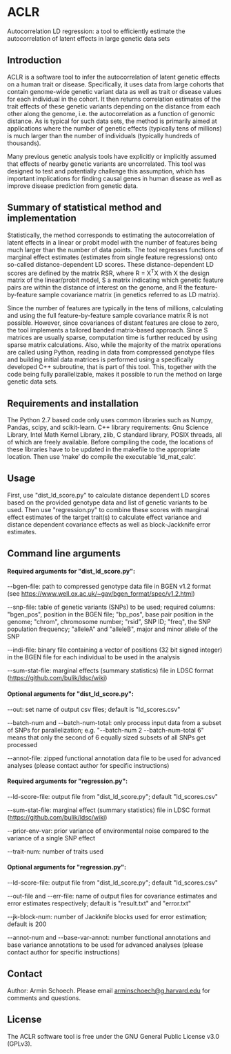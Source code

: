 # ACLR
Autocorrelation LD regression: a tool to efficiently estimate the autocorrelation of latent effects in large genetic data sets


## Introduction

ACLR is a software tool to infer the autocorrelation of latent genetic effects on a human trait or disease. Specifically, it uses data from large cohorts that contain genome-wide genetic variant data as well as trait or disease values for each individual in the cohort. It then returns correlation estimates of the trait effects of these genetic variants depending on the distance from each other along the genome, i.e. the autocorrelation as a function of genomic distance. As is typical for such data sets, the method is primarily aimed at applications where the number of genetic effects (typically tens of millions) is much larger than the number of individuals (typically hundreds of thousands). 

Many previous genetic analysis tools have explicitly or implicitly assumed that effects of nearby genetic variants are uncorrelated. This tool was designed to test and potentially challenge this assumption, which has important implications for finding causal genes in human disease as well as improve disease prediction from genetic data. 


## Summary of statistical method and implementation

Statistically, the method corresponds to estimating the autocorrelation of latent effects in a linear or probit model with the number of features being much larger than the number of data points. The tool regresses functions of marginal effect estimates (estimates from single feature regressions) onto so-called distance-dependent LD scores. These distance-dependent LD scores are defined by the matrix RSR, where R = X<sup>T</sup>X with X the design matrix of the linear/probit model, S a matrix indicating which genetic feature pairs are within the distance of interest on the genome, and R the feature-by-feature sample covariance matrix (in genetics referred to as LD matrix). 

Since the number of features are typically in the tens of millions, calculating and using the full feature-by-feature sample covariance matrix R is not possible. However, since covariances of distant features are close to zero, the tool implements a tailored banded matrix-based approach. Since S matrices are usually sparse, computation time is further reduced by using sparse matrix calculations. Also, while the majority of the matrix operations are called using Python, reading in data from compressed genotype files and building initial data matrices is performed using a specifically developed C++ subroutine, that is part of this tool. This, together with the code being fully parallelizable, makes it possible to run the method on large genetic data sets. 

## Requirements and installation
The Python 2.7 based code only uses common libraries such as Numpy, Pandas, scipy, and scikit-learn. C++ library requirements: Gnu Science Library, Intel Math Kernel Library, zlib, C standard library, POSIX threads, all of which are freely available. Before compiling the code, the locations of these libraries have to be updated in the makefile to the appropriate location. Then use ‘make’ do compile the executable ‘ld_mat_calc’. 

## Usage
First, use "dist_ld_score.py" to calculate distance dependent LD scores based on the provided genotype data and list of genetic variants to be used. Then use "regression.py" to combine these scores with marginal effect estimates of the target trait(s) to calculate effect variance and distance dependent covariance effects as well as block-Jackknife error estimates.


## Command line arguments

#### Required arguments for "dist_ld_score.py":

   --bgen-file: path to compressed genotype data file in BGEN v1.2 format (see https://www.well.ox.ac.uk/~gav/bgen_format/spec/v1.2.html)

   --snp-file: table of genetic variants (SNPs) to be used; required columns: "bgen_pos", position in the BGEN file; "bp_pos", base pair position in the genome; "chrom", chromosome number; "rsid", SNP ID; "freq", the SNP population frequency; "alleleA" and "alleleB", major and minor allele of the SNP

   --indi-file: binary file containing a vector of positions (32 bit signed integer) in the BGEN file for each individual to be used in the analysis
   
   --sum-stat-file: marginal effects (summary statistics) file in LDSC format (https://github.com/bulik/ldsc/wiki)
   
 
#### Optional arguments for "dist_ld_score.py": 
   
   --out: set name of output csv files; default is "ld_scores.csv"
   
   --batch-num and --batch-num-total: only process input data from a subset of SNPs for parallelization; e.g. "--batch-num 2 --batch-num-total 6" means that only the second of 6 equally sized subsets of all SNPs get processed
   
   --annot-file: zipped functional annotation data file to be used for advanced analyses (please contact author for specific instructions)
   
#### Required arguments for "regression.py":
   
   --ld-score-file: output file from "dist_ld_score.py"; default "ld_scores.csv"
   
   --sum-stat-file: marginal effect (summary statistics) file in LDSC format (https://github.com/bulik/ldsc/wiki)
   
   --prior-env-var: prior variance of environmental noise compared to the variance of a single SNP effect
   
   --trait-num: number of traits used
   
   
#### Optional arguments for "regression.py":

   --ld-score-file: output file from "dist_ld_score.py"; default "ld_scores.csv"
   
   --out-file and --err-file: name of output files for covariance estimates and error estimates respectively; default is "result.txt" and "error.txt"
   
   --jk-block-num: number of Jackknife blocks used for error estimation; default is 200

   --annot-num and --base-var-annot: number functional annotations and base variance annotations to be used for advanced analyses (please contact author for specific instructions)


## Contact
Author: Armin Schoech. Please email arminschoech@g.harvard.edu for comments and questions. 

## License
The ACLR software tool is free under the GNU General Public License v3.0 (GPLv3). 
